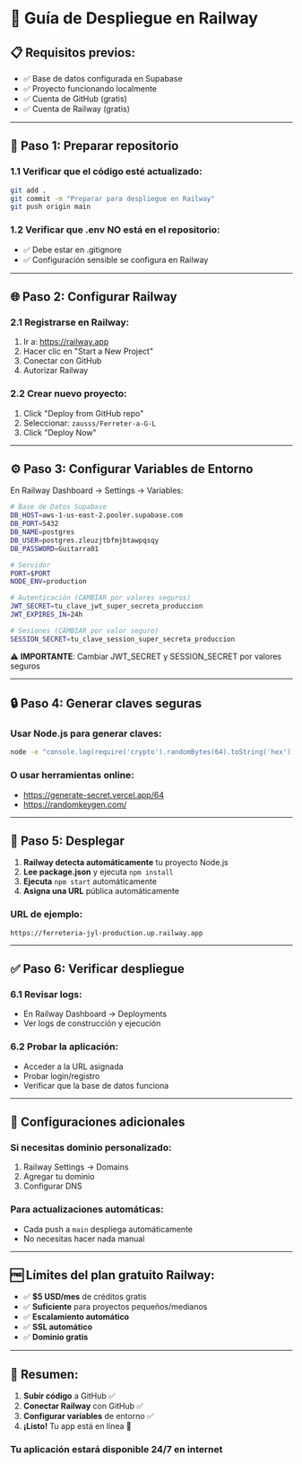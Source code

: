 # 🚀 Guía de Despliegue en Railway

## 📋 **Requisitos previos:**
- ✅ Base de datos configurada en Supabase
- ✅ Proyecto funcionando localmente
- ✅ Cuenta de GitHub (gratis)
- ✅ Cuenta de Railway (gratis)

---

## 🔧 **Paso 1: Preparar repositorio**

### 1.1 Verificar que el código esté actualizado:
```bash
git add .
git commit -m "Preparar para despliegue en Railway"
git push origin main
```

### 1.2 Verificar que .env NO está en el repositorio:
- ✅ Debe estar en .gitignore
- ✅ Configuración sensible se configura en Railway

---

## 🌐 **Paso 2: Configurar Railway**

### 2.1 Registrarse en Railway:
1. Ir a: https://railway.app
2. Hacer clic en "Start a New Project"
3. Conectar con GitHub
4. Autorizar Railway

### 2.2 Crear nuevo proyecto:
1. Click "Deploy from GitHub repo"
2. Seleccionar: `zausss/Ferreter-a-G-L`
3. Click "Deploy Now"

---

## ⚙️ **Paso 3: Configurar Variables de Entorno**

En Railway Dashboard → Settings → Variables:

```bash
# Base de Datos Supabase
DB_HOST=aws-1-us-east-2.pooler.supabase.com
DB_PORT=5432
DB_NAME=postgres
DB_USER=postgres.zleuzjtbfmjbtawpqsqy
DB_PASSWORD=Guitarra01

# Servidor
PORT=$PORT
NODE_ENV=production

# Autenticación (CAMBIAR por valores seguros)
JWT_SECRET=tu_clave_jwt_super_secreta_produccion
JWT_EXPIRES_IN=24h

# Sesiones (CAMBIAR por valor seguro)
SESSION_SECRET=tu_clave_session_super_secreta_produccion
```

⚠️ **IMPORTANTE**: Cambiar JWT_SECRET y SESSION_SECRET por valores seguros

---

## 🔒 **Paso 4: Generar claves seguras**

### Usar Node.js para generar claves:
```bash
node -e "console.log(require('crypto').randomBytes(64).toString('hex'))"
```

### O usar herramientas online:
- https://generate-secret.vercel.app/64
- https://randomkeygen.com/

---

## 🚀 **Paso 5: Desplegar**

1. **Railway detecta automáticamente** tu proyecto Node.js
2. **Lee package.json** y ejecuta `npm install`
3. **Ejecuta** `npm start` automáticamente
4. **Asigna una URL** pública automáticamente

### URL de ejemplo:
```
https://ferreteria-jyl-production.up.railway.app
```

---

## ✅ **Paso 6: Verificar despliegue**

### 6.1 Revisar logs:
- En Railway Dashboard → Deployments
- Ver logs de construcción y ejecución

### 6.2 Probar la aplicación:
- Acceder a la URL asignada
- Probar login/registro
- Verificar que la base de datos funciona

---

## 🔧 **Configuraciones adicionales**

### Si necesitas dominio personalizado:
1. Railway Settings → Domains
2. Agregar tu dominio
3. Configurar DNS

### Para actualizaciones automáticas:
- Cada push a `main` despliega automáticamente
- No necesitas hacer nada manual

---

## 🆓 **Límites del plan gratuito Railway:**

- ✅ **$5 USD/mes** de créditos gratis
- ✅ **Suficiente** para proyectos pequeños/medianos
- ✅ **Escalamiento automático**
- ✅ **SSL automático**
- ✅ **Dominio gratis**

---

## 🎯 **Resumen:**

1. **Subir código** a GitHub ✅
2. **Conectar Railway** con GitHub ✅
3. **Configurar variables** de entorno ✅
4. **¡Listo!** Tu app está en línea 🎉

### **Tu aplicación estará disponible 24/7 en internet**
